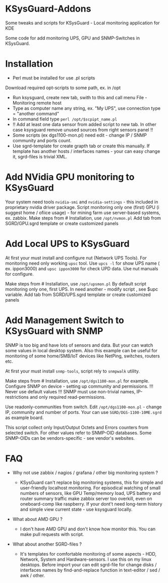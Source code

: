 # KSysGuard-Addons
Some tweaks and scripts for KSysGuard - Local monitoring application for KDE

Some code for add monitoring UPS, GPU and SNMP-Switches in KSysGuard.

# Installation

* Perl must be installed for use .pl scripts

Download required opt-scripts to some path, ex. in /opt
* Run ksysguard, create new tab, swith to this and call menu File - Monitoring remote host
* Type as computer name any string, ex. "My UPS", use connection type = "another command"
* In command field type `perl /opt/$scpipt_name.pl`
* !! Add at least one data sensor from added script to new tab.
  In other case ksysguard remove unused sources from right sensors panel !!
* Some scripts (ex dgs1100-mon.pl) need edit - change IP / SNMP community and ports count.
* Use sgrd-template for create grapth tab or create this manually.
  If template has another hosts / interfaces names - your can easy change it,
  sgrd-files is trivial XML.


# Add NVidia GPU monitoring to KSysGuard

Your system need tools `nvidia-smi` and `nvidia-settings` - this included in proprietary nvidia driver package.
Script monitoring only one (first) GPU (i suggest home / ofiice usage) - for mining farm use server-based systems, ex. zabbix.
Make steps from # Installation, use `/opt/nvmon.pl`
Add tab from SGRD/GPU.sgrd template or create customized panels


# Add Local UPS to KSysGuard

At first your must install and configure nut (Network UPS Tools). For monitoring need only working `upsc` tool.
Use `upcs -l` for show UPS name ( ex. ippon3000) and `upsc ippon3000` for check UPD data.
Use nut manuals for configure.

Make steps from # Installation, use `/opt/upsmon.pl`
By default script monitoring only one, first UPS. In need another - modify script , see $upc variable.
Add tab from SGRD/UPS.sgrd template or create customized panels


# Add Management Switch to KSysGuard with SNMP

SNMP is too big and have lots of sensors and data. But your can watch some values in local desktop system.
Also this example can be useful for monitoring of some home/SMB/IoT devices like NetPing, switches, routers etc.

At first your must install `snmp-tools`, script rely to `snmpwalk` utility.

Make steps from # Installation, use `/opt/dgs1100-mon.pl` for example.
Configure SNMP on device - setting up community and permissions.
!!! Never use default values !!!  SNMP must use non-trivial names, IP-restrictions and only required read-permissions.

Use readonly-communities from switch. Edit `/opt/dgs1100-mon.pl` - change IP, community and number of ports.
Your can use `SGRD/DGS-1100-10ME.sgrd` as example board.

This script collect only Input/Output Octets and Errors counters from selected switch. For other values refer to SNMP-OID databases. Some SNMP-OIDs can be vendors-specific - see vendor's websites.


# FAQ

* Why not use zabbix / nagios / grafana / other big monitoring system ?
  - KSysGuard can't replace big monitoring systems, this for simple and user-friendly localhost monitoring.
    For episodical watching of small numbers of sensors, like GPU Temp/memory load, UPS battery
    and router summary traffic make zabbix server too overkill, even on oneboard-comp like raspberry.
    If your dont't need long-term history and simple view current state - use ksysguard locally.

* What about AMD GPU ?
  - I don't have AMD GPU and don't know how monitor this. You can make pull requests with script.

* What about another SGRD-files ?
  - It's templates for comfortable monitoring of some aspects - HDD, Network, System and Hardware-sensors.
  I use this on my linux desktops. Before import your can edit sgrd-file for change disks / interfaces names
  by find-and-replace function in text-editor / sed / awk / other.
